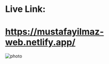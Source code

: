 # Live Link:
# https://mustafayilmaz-web.netlify.app/

![photo](https://user-images.githubusercontent.com/105638480/216157851-a16a38c0-c203-41b0-91af-5d264a84f99a.png)
